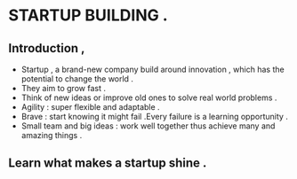 # STARTUP BUILDING .
## Introduction ,
- Startup , a brand-new company build around innovation , which has the potential to change the world .
- They aim to grow fast .
- Think of new ideas or improve old ones to solve real world problems .
- Agility : super flexible and adaptable .
- Brave : start knowing it might fail .Every failure is a learning opportunity .
- Small team and big ideas : work well together thus achieve many and amazing things .
## Learn what makes a startup shine .
